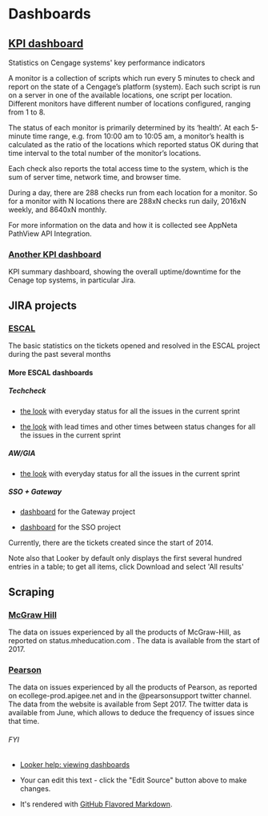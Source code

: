 # Dashboards

## [KPI dashboard](https://cengage.looker.com/dashboards/115)

Statistics on Cengage systems' key performance indicators

A monitor is a collection of scripts which run every 5 minutes to check and report on the state of a Cengage’s platform (system). Each such script is run on a server in one of the available locations, one script per location. Different monitors have different number of locations configured, ranging from 1 to 8.

The status of each monitor is primarily determined by its ‘health’. At each 5-minute time range, e.g. from 10:00 am to 10:05 am, a monitor’s health is calculated as the ratio of the locations which reported status OK during that time interval to the total number of the monitor’s locations.

Each check also reports the total access time to the system, which is the sum of server time, network time, and browser time.

During a day, there are 288 checks run from each location for a monitor. So for a monitor with N locations there are 288xN checks run daily, 2016xN weekly, and 8640xN monthly.

For more information on the data and how it is collected see AppNeta PathView API Integration.

### [Another KPI dashboard](https://cengage.looker.com/dashboards/148)

KPI summary dashboard, showing the overall uptime/downtime for the Cenage top systems, in particular Jira.

## JIRA projects

### [ESCAL](https://cengage.looker.com/dashboards/104)

The basic statistics on the tickets opened and resolved in the ESCAL project during the past several months

#### More ESCAL dashboards

##### Techcheck

 - [the look](https://cengage.looker.com/looks/1543) with everyday status for all the issues in the current sprint

 - [the look](https://cengage.looker.com/looks/1545) with lead times and other times between status changes for all the issues in the current sprint

##### AW/GIA

 -  [the look](https://cengage.looker.com/looks/1544) with everyday status for all the issues in the current sprint

##### SSO + Gateway

 -   [dashboard](https://cengage.looker.com/dashboards/157) for the Gateway project

 -   [dashboard](https://cengage.looker.com/dashboards/158) for the SSO project

Currently, there are the tickets created since the start of 2014.

Note also that Looker by default only displays the first several hundred entries in a table; to get all items, click Download and select 'All results'

## Scraping

### [McGraw Hill](https://cengage.looker.com/dashboards/100)

The data on issues experienced by all the products of McGraw-Hill, as reported on status.mheducation.com . The data is available from the start of 2017.

### [Pearson](https://cengage.looker.com/dashboards/120)

The data on issues experienced by all the products of Pearson, as reported on ecollege-prod.apigee.net and in the @pearsonsupport twitter channel. The data from the website is available from Sept 2017. The twitter data is available from June, which allows to deduce the frequency of issues since that time.


###### FYI

- [Looker help: viewing dashboards](https://docs.looker.com/dashboards/viewing-user-dashboards)

- Your can edit this text - click the "Edit Source" button above to make changes.

- It's rendered with [GitHub Flavored Markdown](https://help.github.com/articles/github-flavored-markdown).
